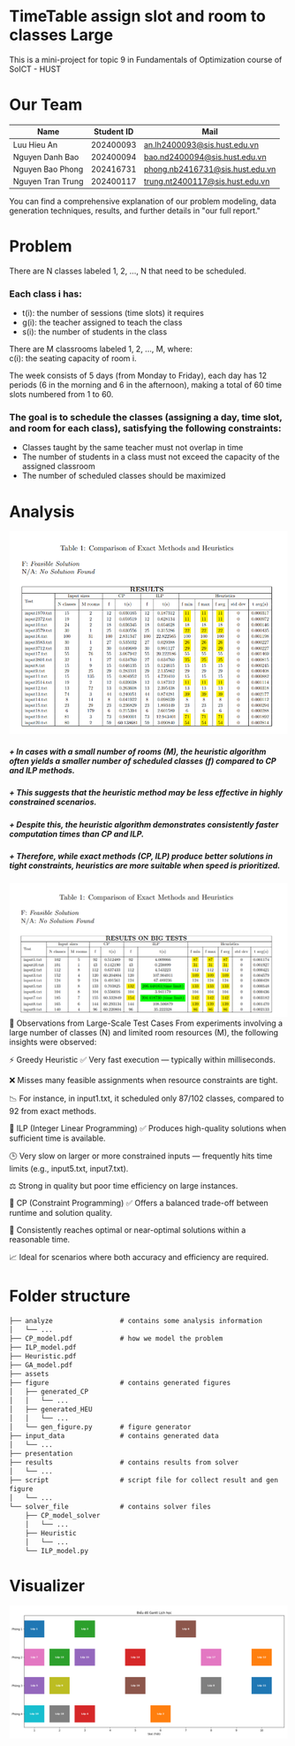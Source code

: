 # TimeTable assign slot and room to classes Large
This is a mini-project for topic 9 in Fundamentals of Optimization course of SoICT - HUST

# Our Team

| Name               | Student ID | Mail                                                                       |
|--------------------|------------|----------------------------------------------------------------------------|
| Luu Hieu An        | 202400093  | [an.lh2400093@sis.hust.edu.vn](mailto:an.lh2400093@sis.hust.edu.vn)       |
| Nguyen Danh Bao    | 202400094  | [bao.nd2400094@sis.hust.edu.vn](mailto:bao.nd2400094@sis.hust.edu.vn)     |
| Nguyen Bao Phong   | 202416731  | [phong.nb2416731@sis.hust.edu.vn](mailto:phong.nb2416731@sis.hust.edu.vn) |
| Nguyen Tran Trung  | 202400117  | [trung.nt2400117@sis.hust.edu.vn](mailto:trung.nt2400117@sis.hust.edu.vn) |

You can find a comprehensive explanation of our problem modeling, data generation techniques, results, and further details in "our full report."

# Problem

There are N classes labeled 1, 2, ..., N that need to be scheduled.

### Each class i has:
+ t(i): the number of sessions (time slots) it requires  
+ g(i): the teacher assigned to teach the class  
+ s(i): the number of students in the class  

There are M classrooms labeled 1, 2, ..., M, where:  
c(i): the seating capacity of room i.

The week consists of 5 days (from Monday to Friday), each day has 12 periods (6 in the morning and 6 in the afternoon),
making a total of 60 time slots numbered from 1 to 60.

### The goal is to schedule the classes (assigning a day, time slot, and room for each class), satisfying the following constraints:
+ Classes taught by the same teacher must not overlap in time  
+ The number of students in a class must not exceed the capacity of the assigned classroom  
+ The number of scheduled classes should be maximized
# Analysis

![ABC](https://github.com/anluu24806/Mini_project/blob/main/RESULT/Screenshot%202025-05-27%20210731.png)

##### + In cases with a small number of rooms (M), the heuristic algorithm often yields a smaller number of scheduled classes (f) compared to CP and ILP methods.
##### + This suggests that the heuristic method may be less effective in highly constrained scenarios.
##### + Despite this, the heuristic algorithm demonstrates consistently faster computation times than CP and ILP.
##### + Therefore, while exact methods (CP, ILP) produce better solutions in tight constraints, heuristics are more suitable when speed is prioritized.

![ABC](https://github.com/anluu24806/Mini_project/blob/main/Pictures/Screenshot%202025-05-28%20111645.png)
🔎 Observations from Large-Scale Test Cases
From experiments involving a large number of classes (N) and limited room resources (M), the following insights were observed:

⚡ Greedy Heuristic
✅ Very fast execution — typically within milliseconds.

❌ Misses many feasible assignments when resource constraints are tight.

📉 For instance, in input1.txt, it scheduled only 87/102 classes, compared to 92 from exact methods.

🧮 ILP (Integer Linear Programming)
✅ Produces high-quality solutions when sufficient time is available.

🕒 Very slow on larger or more constrained inputs — frequently hits time limits (e.g., input5.txt, input7.txt).

⚖️ Strong in quality but poor time efficiency on large instances.

🧩 CP (Constraint Programming)
✅ Offers a balanced trade-off between runtime and solution quality.

🥇 Consistently reaches optimal or near-optimal solutions within a reasonable time.

📈 Ideal for scenarios where both accuracy and efficiency are required.


# Folder structure
    ├── analyze                 # contains some analysis information
    │   └── ...
    ├── CP_model.pdf            # how we model the problem
    ├── ILP_model.pdf
    ├── Heuristic.pdf
    ├── GA_model.pdf
    ├── assets
    ├── figure                  # contains generated figures
    │   ├── generated_CP
    │   │   └── ...
    │   ├── generated_HEU
    │   │   └── ...
    │   └── gen_figure.py       # figure generator
    ├── input_data              # contains generated data
    │   └── ...
    ├── presentation
    ├── results                 # contains results from solver
    │   └── ...
    ├── script                  # script file for collect result and gen figure
    │   └── ...
    └── solver_file             # contains solver files
        ├── CP_model_solver
        │   └── ...
        ├── Heuristic
        │   └── ...
        └── ILP_model.py
# Visualizer 
![ABC](https://github.com/anluu24806/Mini_project/blob/main/Pictures/Screenshot%202025-05-26%20235245.png)
